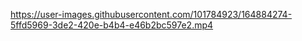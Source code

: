 


https://user-images.githubusercontent.com/101784923/164884274-5ffd5969-3de2-420e-b4b4-e46b2bc597e2.mp4

